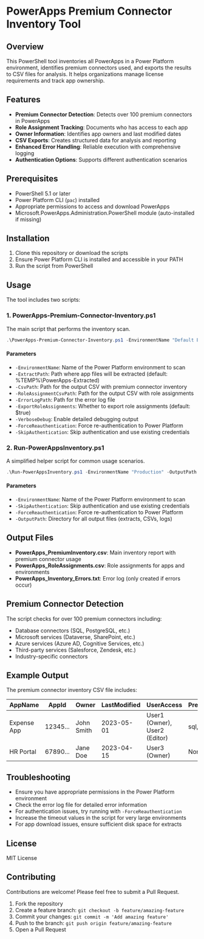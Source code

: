 # PowerApps Premium Connector Inventory Tool

## Overview
This PowerShell tool inventories all PowerApps in a Power Platform environment, identifies premium connectors used, and exports the results to CSV files for analysis. It helps organizations manage license requirements and track app ownership.

## Features
- **Premium Connector Detection**: Detects over 100 premium connectors in PowerApps
- **Role Assignment Tracking**: Documents who has access to each app
- **Owner Information**: Identifies app owners and last modified dates
- **CSV Exports**: Creates structured data for analysis and reporting
- **Enhanced Error Handling**: Reliable execution with comprehensive logging
- **Authentication Options**: Supports different authentication scenarios

## Prerequisites
- PowerShell 5.1 or later
- Power Platform CLI (`pac`) installed
- Appropriate permissions to access and download PowerApps
- Microsoft.PowerApps.Administration.PowerShell module (auto-installed if missing)

## Installation
1. Clone this repository or download the scripts
2. Ensure Power Platform CLI is installed and accessible in your PATH
3. Run the script from PowerShell

## Usage
The tool includes two scripts:

### 1. PowerApps-Premium-Connector-Inventory.ps1
The main script that performs the inventory scan.

```powershell
.\PowerApps-Premium-Connector-Inventory.ps1 -EnvironmentName "Default Environment"
```

#### Parameters
- `-EnvironmentName`: Name of the Power Platform environment to scan
- `-ExtractPath`: Path where app files will be extracted (default: %TEMP%\PowerApps-Extracted)
- `-CsvPath`: Path for the output CSV with premium connector inventory
- `-RoleAssignmentCsvPath`: Path for the output CSV with role assignments
- `-ErrorLogPath`: Path for the error log file
- `-ExportRoleAssignments`: Whether to export role assignments (default: $true)
- `-VerboseDebug`: Enable detailed debugging output
- `-ForceReauthentication`: Force re-authentication to Power Platform
- `-SkipAuthentication`: Skip authentication and use existing credentials

### 2. Run-PowerAppsInventory.ps1
A simplified helper script for common usage scenarios.

```powershell
.\Run-PowerAppsInventory.ps1 -EnvironmentName "Production" -OutputPath "C:\Reports"
```

#### Parameters
- `-EnvironmentName`: Name of the Power Platform environment to scan
- `-SkipAuthentication`: Skip authentication and use existing credentials
- `-ForceReauthentication`: Force re-authentication to Power Platform
- `-OutputPath`: Directory for all output files (extracts, CSVs, logs)

## Output Files
- **PowerApps_PremiumInventory.csv**: Main inventory report with premium connector usage
- **PowerApps_RoleAssignments.csv**: Role assignments for apps and environments
- **PowerApps_Inventory_Errors.txt**: Error log (only created if errors occur)

## Premium Connector Detection
The script checks for over 100 premium connectors including:
- Database connectors (SQL, PostgreSQL, etc.)
- Microsoft services (Dataverse, SharePoint, etc.)
- Azure services (Azure AD, Cognitive Services, etc.) 
- Third-party services (Salesforce, Zendesk, etc.)
- Industry-specific connectors

## Example Output
The premium connector inventory CSV file includes:

| AppName | AppId | Owner | LastModified | UserAccess | PremiumConnectors | HasPremiumConnectors | EnvironmentName | EnvironmentId |
|---------|-------|-------|--------------|------------|-------------------|---------------------|-----------------|---------------|
| Expense App | 12345... | John Smith | 2023-05-01 | User1 (Owner), User2 (Editor) | sql, sharepointonline | True | Production | 67890... |
| HR Portal | 67890... | Jane Doe | 2023-04-15 | User3 (Owner) | None | False | Production | 67890... |

## Troubleshooting
- Ensure you have appropriate permissions in the Power Platform environment
- Check the error log file for detailed error information
- For authentication issues, try running with `-ForceReauthentication`
- Increase the timeout values in the script for very large environments
- For app download issues, ensure sufficient disk space for extracts

## License
MIT License

## Contributing
Contributions are welcome! Please feel free to submit a Pull Request.

1. Fork the repository
2. Create a feature branch: `git checkout -b feature/amazing-feature`
3. Commit your changes: `git commit -m 'Add amazing feature'`
4. Push to the branch: `git push origin feature/amazing-feature`
5. Open a Pull Request
